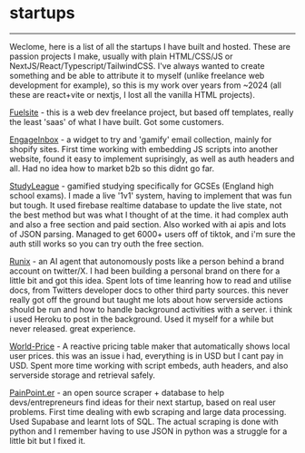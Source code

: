 # startups
---
Weclome, here is a list of all the startups I have built and hosted. These are passion projects I make, usually with plain HTML/CSS/JS or NextJS/React/Typescript/TailwindCSS. I've always wanted to create something and be able to attribute it to myself (unlike freelance web development for example), so this is my work over years from ~2024 (all these are react+vite or nextjs, I lost all the vanilla HTML projects).

[Fuelsite](https://fuelsite.netlify.app) - this is a web dev freelance project, but based off templates, really the least 'saas' of what I have built. Got some customers.

[EngageInbox](engageinbox.netlify.app) - a widget to try and 'gamify' email collection, mainly for shopify sites. First time working with embedding JS scripts into another website, found it easy to implement suprisingly, as well as auth headers and all. Had no idea how to market b2b so this didnt go far.

[StudyLeague](studyleague.netlify.app) - gamified studying specifically for GCSEs (England high school exams). I made a live '1v1' system, having to implement that was fun but tough. It used firebase realtime database to update the live state, not the best method but was what I thought of at the time. it had complex auth and also a free section and paid section. Also worked with ai apis and lots of JSON parsing. Managed to get 6000+ users off of tiktok, and i'm sure the auth still works so you can try outh the free section.

[Runix](runix.netlify.app) - an AI agent that autonomously posts like a person behind a brand account on twitter/X. I had been building a personal brand on there for a little bit and got this idea. Spent lots of time leanring how to read and utilise docs, from Twitters developer docs to other third party sources. this never really got off the ground but taught me lots about how serverside actions should be run and how to handle background activities with a server. i think i used Heroku to post in the background. Used it myself for a while but never released. great experience.

[World-Price](world-price.netlify.app) - A reactive pricing table maker that automatically shows local user prices. this was an issue i had, everything is in USD but I cant pay in USD. Spent more time working with script embeds, auth headers, and also serverside storage and retrieval safely.

[PainPoint.er](painpointer.netlify.app) - an open source scraper + database to help devs/entrepreneurs find ideas for their next startup, based on real user problems. First time dealing with ewb scraping and large data processing. Used Supabase and learnt lots of SQL. The actual scraping is done with python and I remember having to use JSON in python was a struggle for a little bit but I fixed it.
